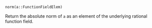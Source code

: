 ```
norm(a::FunctionFieldElem)
```

Return the absolute norm of `a` as an element of the underlying rational function field.
